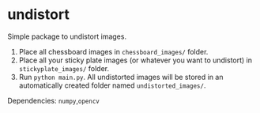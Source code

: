 # undistort  

Simple package to undistort images.  

1. Place all chessboard images in `chessboard_images/` folder.
2. Place all your sticky plate images (or whatever you want to undistort) in `stickyplate_images/` folder.
3. Run ```python main.py```. All undistorted images will be stored in an automatically created folder named `undistorted_images/`.  

Dependencies: `numpy`,`opencv`
